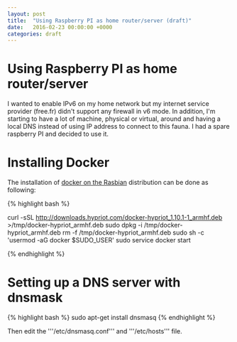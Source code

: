 ```yaml
---
layout: post
title:  "Using Raspberry PI as home router/server (draft)"
date:   2016-02-23 00:00:00 +0000
categories: draft
---
```


# Using Raspberry PI as home router/server

I wanted to enable IPv6 on my home network but my internet service provider (free.fr) didn't support any firewall in v6 mode. In addition, I'm starting to have a lot of machine, physical or virtual, around and having a local DNS instead of using IP address to connect to this fauna. I had a spare raspberry PI and decided to use it.


# Installing Docker

The installation of [docker on the Rasbian][docker-on-pi] distribution can be done as following:


{% highlight bash %}

curl -sSL http://downloads.hypriot.com/docker-hypriot_1.10.1-1_armhf.deb >/tmp/docker-hypriot_armhf.deb
sudo dpkg -i /tmp/docker-hypriot_armhf.deb
rm -f /tmp/docker-hypriot_armhf.deb
sudo sh -c 'usermod -aG docker $SUDO_USER'
sudo service docker start

{% endhighlight %}

# Setting up a DNS server with dnsmask

{% highlight bash %}
sudo apt-get install dnsmasq
{% endhighlight %}

Then edit the '''/etc/dnsmasq.conf''' and  '''/etc/hosts''' file.



[docker-on-pi]: https://github.com/umiddelb/armhf/wiki/Get-Docker-up-and-running-on-the-RaspberryPi-(ARMv6)-in-three-steps
[pi-as-IPv6-router]: http://www.goudal.net/?p=6
[dnsmask-on-pi]: http://yiqingsim.net/post/103165692292/setting-up-dnsmasq-as-a-dnsdhcp-server-on-a


